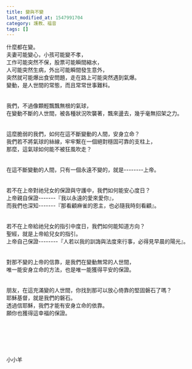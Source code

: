 ```yaml
---
title: 變與不變
last_modified_at: 1547991704
category: 護教、福音
tags: []
---
```


什麼都在變。<br>夫妻可能變心，小孩可能變不孝，<br>工作可能突然不保，股票可能瞬間縮水，<br>人可能突然生病，外出可能瞬間發生意外，<br>突然就可能爆出食安問題，走在路上可能突然遇到氣爆。<br><!--more-->變動，是人世間的常態，而且常常世事難料。<br><br><br>我們，不過像顆輕飄飄無根的氣球，<br>在變動不斷的人世間，被各種狀況吹襲著，飄來盪去，幾乎毫無招架之力。<br><br><br>這麼脆弱的我們，如何在這不斷變動的人間，安身立命？<br>我們若不將氣球的絲線，牢牢繫在一個絕對穩固可靠的支柱上，<br>那麼，這氣球如何能不被狂風吹走？<br><br><br>在這不斷變動的人間，只有一個永遠不變的，就是--------上帝。<br><br><br>若不在上帝對祂兒女的保證與守護中，我們如何能安心度日？<br>上帝親自保證-------『我以永遠的愛來愛你』，<br>而我們也深知-------『那看顧麻雀的恩主，也必隨我時刻看顧』。<br><br><br>若不在上帝給祂兒女的指引中度日，我們如何能知道方向？<br>聖經，就是上帝給兒女的指引。<br>上帝自己保證--------『人若以我的訓誨與法度來行事，必得見早晨的陽光』。<br><br><br>對那不變的上帝的信靠，是我們在變動無常的人世間，<br>唯一能安身立命的方法，也是唯一能獲得平安的保證。<br><br><br>朋友，在這充滿變的人世間，你找到那可以放心倚靠的堅固磐石了嗎？<br>耶穌基督，就是我們的磐石。<br>透過信耶穌，我們才能有安身立命的依靠。<br>願你也獲得這幸福的保證。<br><br><br><br><br><br><br>小小羊<br><br><br><br><br><br><br><br>
